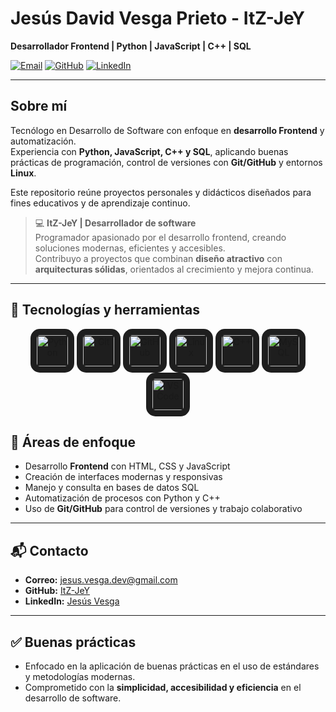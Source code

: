 # Jesús David Vesga Prieto - ItZ-JeY

**Desarrollador Frontend | Python | JavaScript | C++ | SQL**

[![Email](https://img.shields.io/badge/Email-D14836?style=for-the-badge&logo=gmail&logoColor=white)](mailto:jesus.vesga.dev@gmail.com)
[![GitHub](https://img.shields.io/badge/GitHub-100000?style=for-the-badge&logo=github&logoColor=white)](https://github.com/ItZ-JeY)
[![LinkedIn](https://img.shields.io/badge/LinkedIn-0077B5?style=for-the-badge&logo=linkedin&logoColor=white)](https://linkedin.com/in/jesus-vesga)

---

## Sobre mí
Tecnólogo en Desarrollo de Software con enfoque en **desarrollo Frontend** y automatización.  
Experiencia con **Python, JavaScript, C++ y SQL**, aplicando buenas prácticas de programación, control de versiones con **Git/GitHub** y entornos **Linux**.  

Este repositorio reúne proyectos personales y didácticos diseñados para fines educativos y de aprendizaje continuo.

> 💻 **ItZ-JeY | Desarrollador de software**  
> Programador apasionado por el desarrollo frontend, creando soluciones modernas, eficientes y accesibles.  
> Contribuyo a proyectos que combinan **diseño atractivo** con **arquitecturas sólidas**, orientados al crecimiento y mejora continua.

---

## 🚀 Tecnologías y herramientas

<p align="center">
  <img src="https://cdn.jsdelivr.net/gh/devicons/devicon/icons/python/python-original.svg" 
       alt="Python" width="50" height="50" 
       style="background-color:#1e1e1e; padding:10px; border-radius:15px;"/>
  <img src="https://cdn.jsdelivr.net/gh/devicons/devicon/icons/git/git-original.svg" 
       alt="Git" width="50" height="50" 
       style="background-color:#1e1e1e; padding:10px; border-radius:15px;"/>
  <img src="https://cdn.jsdelivr.net/gh/devicons/devicon/icons/github/github-original.svg" 
       alt="GitHub" width="50" height="50" 
       style="background-color:#1e1e1e; padding:10px; border-radius:15px;"/>
  <img src="https://cdn.jsdelivr.net/gh/devicons/devicon/icons/linux/linux-original.svg" 
       alt="Linux" width="50" height="50" 
       style="background-color:#1e1e1e; padding:10px; border-radius:15px;"/>
  <img src="https://cdn.jsdelivr.net/gh/devicons/devicon/icons/cplusplus/cplusplus-original.svg" 
       alt="C++" width="50" height="50" 
       style="background-color:#1e1e1e; padding:10px; border-radius:15px;"/>
  <img src="https://cdn.jsdelivr.net/gh/devicons/devicon/icons/mysql/mysql-original.svg" 
       alt="MySQL" width="50" height="50" 
       style="background-color:#1e1e1e; padding:10px; border-radius:15px;"/>
  <img src="https://cdn.jsdelivr.net/gh/devicons/devicon/icons/vscode/vscode-original.svg" 
       alt="VS Code" width="50" height="50" 
       style="background-color:#1e1e1e; padding:10px; border-radius:15px;"/>
</p>

## 📌 Áreas de enfoque

- Desarrollo **Frontend** con HTML, CSS y JavaScript  
- Creación de interfaces modernas y responsivas  
- Manejo y consulta en bases de datos SQL  
- Automatización de procesos con Python y C++  
- Uso de **Git/GitHub** para control de versiones y trabajo colaborativo  

---

## 📬 Contacto

- **Correo:** [jesus.vesga.dev@gmail.com](mailto:jesus.vesga.dev@gmail.com)  
- **GitHub:** [ItZ-JeY](https://github.com/ItZ-JeY)  
- **LinkedIn:** [Jesús Vesga](https://linkedin.com/in/jesus-vesga)  

---

## ✅ Buenas prácticas

- Enfocado en la aplicación de buenas prácticas en el uso de estándares y metodologías modernas.  
- Comprometido con la **simplicidad, accesibilidad y eficiencia** en el desarrollo de software.  
